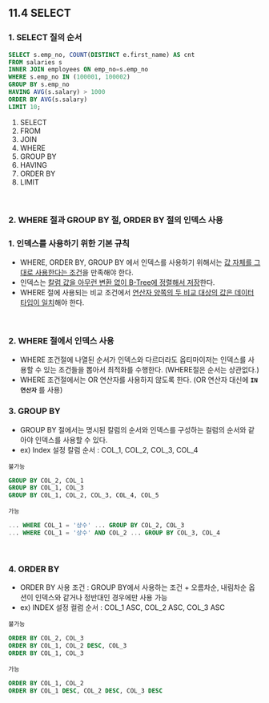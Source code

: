 ## 11.4 SELECT

### 1. SELECT 질의 순서

```SQL
SELECT s.emp_no, COUNT(DISTINCT e.first_name) AS cnt
FROM salaries s
INNER JOIN employees ON emp_no=s.emp_no
WHERE s.emp_no IN (100001, 100002)
GROUP BY s.emp_no
HAVING AVG(s.salary) > 1000
ORDER BY AVG(s.salary)
LIMIT 10;
```

1. SELECT
2. FROM
3. JOIN
4. WHERE
5. GROUP BY
6. HAVING
7. ORDER BY
8. LIMIT

<br>

### 2. WHERE 절과 GROUP BY 절, ORDER BY 절의 인덱스 사용

### 1. 인덱스를 사용하기 위한 기본 규칙

- WHERE, ORDER BY, GROUP BY 에서 인덱스를 사용하기 위해서는 <u>값 자체를 그대로 사용한다는 조건</u>을 만족해야 한다.
- 인덱스는 <u>칼럼 값을 아무런 변환 없이 B-Tree에 정렬해서 저장</u>한다.
- WHERE 절에 사용되는 비교 조건에서 <u>연산자 양쪽의 두 비교 대상의 값은 데이터 타입이 일치</u>해야 한다.

<br>

### 2. WHERE 절에서 인덱스 사용

- WHERE 조건절에 나열된 순서가 인덱스와 다르더라도 옵티마이저는 인덱스를 사용할 수 있는 조건들을 뽑아서 최적화를 수행한다. (WHERE절은 순서는 상관없다.)
- WHERE 조건절에서는 OR 연산자를 사용하지 않도록 한다. (OR 연산자 대신에 **`IN 연산자`** 를 사용)

### 3. GROUP BY

- GROUP BY 절에서는 명시된 칼럼의 순서와 인덱스를 구성하는 컬럼의 순서와 같아야 인덱스를 사용할 수 있다.
- ex) Index 설정 칼럼 순서 : COL_1, COL_2, COL_3, COL_4

`불가능`
```SQL
GROUP BY COL_2, COL_1
GROUP BY COL_1, COL_3
GROUP BY COL_1, COL_2, COL_3, COL_4, COL_5
```

`가능`
```sql
... WHERE COL_1 = '상수' ... GROUP BY COL_2, COL_3
... WHERE COL_1 = '상수' AND COL_2 ... GROUP BY COL_3, COL_4
```

<br>

### 4. ORDER BY

- ORDER BY 사용 조건 : GROUP BY에서 사용하는 조건 + 오름차순, 내림차순 옵션이 인덱스와 같거나 정반대인 경우에만 사용 가능
- ex) INDEX 설정 컬럼 순서 : COL_1 ASC, COL_2 ASC, COL_3 ASC

`불가능`
```sql
ORDER BY COL_2, COL_3
ORDER BY COL_1, COL_2 DESC, COL_3
ORDER BY COL_1, COL_3
```

`가능`
```sql
ORDER BY COL_1, COL_2
ORDER BY COL_1 DESC, COL_2 DESC, COL_3 DESC
```